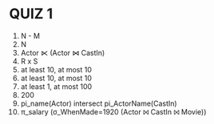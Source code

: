 # QUIZ 1

1. N - M
2. N
3. Actor ⋉ (Actor ⋈ CastIn) 
4. R x S
5. at least 10, at most 10
6. at least 10, at most 10
7. at least 1, at most 100
8. 200
9. pi_name(Actor) intersect pi_ActorName(CastIn)
10. π_salary (σ_WhenMade=1920 (Actor ⨝ CastIn ⨝ Movie))